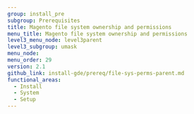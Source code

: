 ```yaml
---
group: install_pre
subgroup: Prerequisites
title: Magento file system ownership and permissions
menu_title: Magento file system ownership and permissions
level3_menu_node: level3parent
level3_subgroup: umask
menu_node:
menu_order: 29
version: 2.1
github_link: install-gde/prereq/file-sys-perms-parent.md
functional_areas:
  - Install
  - System
  - Setup
---
```




